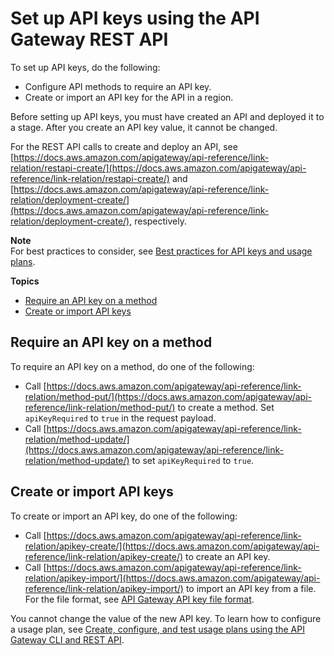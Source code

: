 # Set up API keys using the API Gateway REST API<a name="api-gateway-setup-api-key-with-restapi"></a>

To set up API keys, do the following:
+ Configure API methods to require an API key\.
+ Create or import an API key for the API in a region\.

Before setting up API keys, you must have created an API and deployed it to a stage\. After you create an API key value, it cannot be changed\.

For the REST API calls to create and deploy an API, see [https://docs.aws.amazon.com/apigateway/api-reference/link-relation/restapi-create/](https://docs.aws.amazon.com/apigateway/api-reference/link-relation/restapi-create/) and [https://docs.aws.amazon.com/apigateway/api-reference/link-relation/deployment-create/](https://docs.aws.amazon.com/apigateway/api-reference/link-relation/deployment-create/), respectively\.

**Note**  
For best practices to consider, see [Best practices for API keys and usage plans](api-gateway-api-usage-plans.md#apigateway-usage-plans-best-practices)\.

**Topics**
+ [Require an API key on a method](#api-gateway-usage-plan-require-apikey-on-method-with-restapi)
+ [Create or import API keys](#api-gateway-usage-plan-create-apikey-with-restapi)

## Require an API key on a method<a name="api-gateway-usage-plan-require-apikey-on-method-with-restapi"></a>

To require an API key on a method, do one of the following:
+ Call [https://docs.aws.amazon.com/apigateway/api-reference/link-relation/method-put/](https://docs.aws.amazon.com/apigateway/api-reference/link-relation/method-put/) to create a method\. Set `apiKeyRequired` to `true` in the request payload\.
+ Call [https://docs.aws.amazon.com/apigateway/api-reference/link-relation/method-update/](https://docs.aws.amazon.com/apigateway/api-reference/link-relation/method-update/) to set `apiKeyRequired` to `true`\.

## Create or import API keys<a name="api-gateway-usage-plan-create-apikey-with-restapi"></a>

To create or import an API key, do one of the following:
+ Call [https://docs.aws.amazon.com/apigateway/api-reference/link-relation/apikey-create/](https://docs.aws.amazon.com/apigateway/api-reference/link-relation/apikey-create/) to create an API key\.
+ Call [https://docs.aws.amazon.com/apigateway/api-reference/link-relation/apikey-import/](https://docs.aws.amazon.com/apigateway/api-reference/link-relation/apikey-import/) to import an API key from a file\. For the file format, see [API Gateway API key file format](api-key-file-format.md)\.

You cannot change the value of the new API key\. To learn how to configure a usage plan, see [Create, configure, and test usage plans using the API Gateway CLI and REST API](api-gateway-create-usage-plans-with-rest-api.md)\.